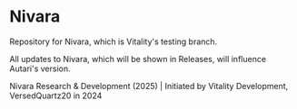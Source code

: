 # Nivara
Repository for Nivara, which is Vitality's testing branch.

All updates to Nivara, which will be shown in Releases, will influence Autari's version. 

Nivara Research & Development (2025) | Initiated by Vitality Development, VersedQuartz20 in 2024
